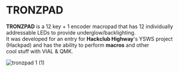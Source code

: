 # **TRONZPAD**
**TRONZPAD** is a 12 key + 1 encoder macropad that has 12 individually addressable LEDs to provide underglow/backlighting.  
It was developed for an entry for **Hackclub Highway**'s YSWS project (Hackpad) and has the ability to perform **macros** and other  
cool stuff with VIAL & QMK.


![tronzpad 1 (1)](https://github.com/user-attachments/assets/6a4746cd-92b8-45e1-8ab6-4d9c48a2bef1)
